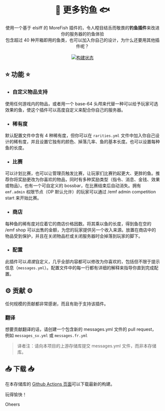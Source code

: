 <h1 align="center">🐠 更多钓鱼 🐟</h1>

<p align="center">
    使用一个基于 elsiff 的 MoreFish 插件的，令人瞠目结舌而敬畏的<b>钓鱼插件</b>来改进你的服务器的钓鱼体验
    <br />
    包含超过 40 种开箱即用的鱼类，也可以加入你自己的设计，为什么还要用其他插件呢？
    <br /><br />
    <a href="https://github.com/UnnamedCraft/EvenMoreFish/actions">
        <img alt="构建状态" src="https://img.shields.io/github/workflow/status/UnnamedCraft/EvenMoreFish/Java%20CI?style=for-the-badge"></img>
    </a>
</p>

## ⭐ 功能 ⭐

* ### 自定义物品支持
使用任何游戏内的物品，或者用一个 base-64 头颅来代替一种可以给予玩家可选效果的鱼，使这个插件可以高度自定义来配合你自己的服务器。

* ### 稀有度
默认配置文件中含有 4 种稀有度，但你可以在 `rarities.yml` 文件中加入你自己设计的稀有度，并且设置它独有的颜色、掉落几率、鱼的基本长度。也可以设置每种鱼的长度。

* ### 比赛
可以计划比赛，也可以让管理员触发比赛，让玩家们比赛钓起更大、更胖的鱼。推荐你将奖励更改为你喜欢的物品，同时有多种奖励类型（指令、消息、金钱、效果或物品）。也有一个可自定义的 bossbar，在比赛结束后自动消失。拥有 `emf.admin` 权限节点（OP 默认允许）的玩家可以通过 /emf admin competition start 来开始比赛。

* ### 商店
每种鱼的稀有度对应着它的商店价格因数。将其乘以鱼的长度，得到鱼在空的 /emf shop 可以出售的金额，为您的玩家提供另一个收入来源。放置在商店中的物品受到保护，并且在关闭物品栏或关闭服务器时会掉落到玩家的脚下。

* ### 配置
此插件可以*高度*自定义，几乎全部内容都可以修改为你喜欢的，包括但不限于提示信息（`messages.yml`）。配置文件中的每一行都有详细的解释来指导你直到完成配置。

## ⚙ 贡献 ⚙

任何规模的贡献都非常感谢，而且有助于支持该插件。

### 翻译

想要贡献翻译的话，请创建一个包含新的 messages.yml 文件的 pull request，例如 `messages_sv.yml` 或 `messages.fr.yml`

> 译者注：请向本项目的上游存储库提交 messages.yml 文件，而非本存储库。

## 📥 下载 📥

在本存储库的 [Github Actions 页面](https://github.com/UnnamedCraft/EvenMoreFish/actions)可以下载最新的构建。

玩得愉快！

Oheers 
